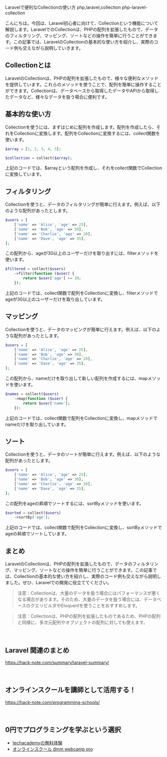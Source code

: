 Laravelで便利なCollectionの使い方
php,laravel,collection
php-laravel-collection

こんにちは。今回は、Laravel初心者に向けて、Collectionという機能について解説します。LaravelでのCollectionは、PHPの配列を拡張したもので、データのフィルタリング、マッピング、ソートなどの操作を簡単に行うことができます。この記事では、LaravelのCollectionの基本的な使い方を紹介し、実際のコード例も交えながら説明していきます。

## Collectionとは

LaravelのCollectionは、PHPの配列を拡張したもので、様々な便利なメソッドを提供しています。これらのメソッドを使うことで、配列を簡単に操作することができます。Collectionは、データベースから取得したデータやAPIから取得したデータなど、様々なデータを扱う場合に便利です。

## 基本的な使い方

Collectionを使うには、まずはじめに配列を作成します。配列を作成したら、それをCollectionに変換します。配列をCollectionに変換するには、collect関数を使います。

```php
$array = [1, 2, 3, 4, 5];

$collection = collect($array);
```

上記のコードでは、$arrayという配列を作成し、それをcollect関数でCollectionに変換しています。

## フィルタリング

Collectionを使うと、データのフィルタリングが簡単に行えます。例えば、以下のような配列があったとします。

```php
$users = [
    ['name' => 'Alice', 'age' => 25],
    ['name' => 'Bob', 'age' => 30],
    ['name' => 'Charlie', 'age' => 20],
    ['name' => 'Dave', 'age' => 35],
];
```

この配列から、ageが30以上のユーザーだけを取り出すには、filterメソッドを使います。

```php
$filtered = collect($users)
    ->filter(function ($user) {
        return $user['age'] >= 30;
    });
```

上記のコードでは、collect関数で配列をCollectionに変換し、filterメソッドでageが30以上のユーザーだけを取り出しています。

## マッピング

Collectionを使うと、データのマッピングが簡単に行えます。例えば、以下のような配列があったとします。

```php
$users = [
    ['name' => 'Alice', 'age' => 25],
    ['name' => 'Bob', 'age' => 30],
    ['name' => 'Charlie', 'age' => 20],
    ['name' => 'Dave', 'age' => 35],
];
```

この配列から、nameだけを取り出して新しい配列を作成するには、mapメソッドを使います。

```php
$names = collect($users)
    ->map(function ($user) {
        return $user['name'];
    });
```

上記のコードでは、collect関数で配列をCollectionに変換し、mapメソッドでnameだけを取り出しています。

## ソート

Collectionを使うと、データのソートが簡単に行えます。例えば、以下のような配列があったとします。

```php
$users = [
    ['name' => 'Alice', 'age' => 25],
    ['name' => 'Bob', 'age' => 30],
    ['name' => 'Charlie', 'age' => 20],
    ['name' => 'Dave', 'age' => 35],
];
```

この配列をageの昇順でソートするには、sortByメソッドを使います。

```php
$sorted = collect($users)
    ->sortBy('age');
```

上記のコードでは、collect関数で配列をCollectionに変換し、sortByメソッドでageの昇順でソートしています。

## まとめ

LaravelのCollectionは、PHPの配列を拡張したもので、データのフィルタリング、マッピング、ソートなどの操作を簡単に行うことができます。この記事では、Collectionの基本的な使い方を紹介し、実際のコード例も交えながら説明しました。ぜひ、Laravelでの開発に役立ててください。

>注意：Collectionは、大量のデータを扱う場合にはパフォーマンスが悪くなる場合があります。そのため、大量のデータを扱う場合には、データベースのクエリビルダやEloquentを使うことをおすすめします。

>注意：Collectionは、PHPの配列を拡張したものであるため、PHPの配列と同様に、多次元配列やオブジェクトの配列に対しても使えます。

　

## Laravel 関連のまとめ
https://hack-note.com/summary/laravel-summary/

　

## オンラインスクールを講師として活用する！
https://hack-note.com/programming-schools/

　

## 0円でプログラミングを学ぶという選択
- [techacademyの無料体験](//af.moshimo.com/af/c/click?a_id=2612475&amp;p_id=1555&amp;pc_id=2816&amp;pl_id=22706&amp;url=https%3a%2f%2ftechacademy.jp%2fhtmlcss-trial%3futm_source%3dmoshimo%26utm_medium%3daffiliate%26utm_campaign%3dtextad)
- [オンラインスクール dmm webcamp pro](//af.moshimo.com/af/c/click?a_id=2612482&amp;p_id=1363&amp;pc_id=2297&amp;pl_id=39999&amp;guid=on)

